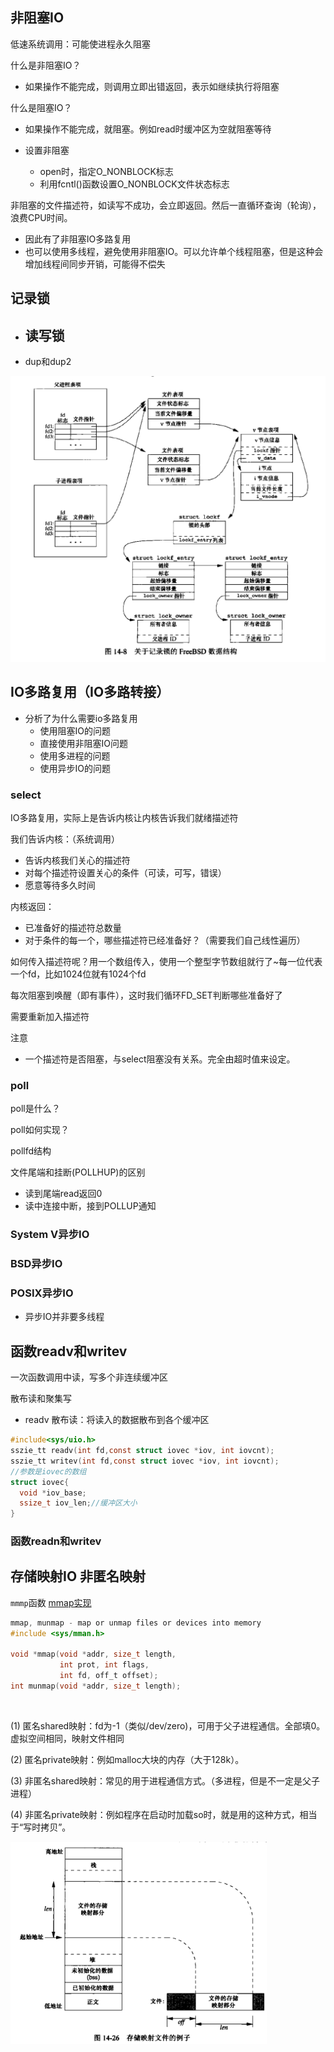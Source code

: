 ## 非阻塞IO

低速系统调用：可能使进程永久阻塞



什么是非阻塞IO？

- 如果操作不能完成，则调用立即出错返回，表示如继续执行将阻塞

什么是阻塞IO？

- 如果操作不能完成，就阻塞。例如read时缓冲区为空就阻塞等待



- 设置非阻塞 
  - open时，指定O_NONBLOCK标志
  - 利用fcntl()函数设置O_NONBLOCK文件状态标志



非阻塞的文件描述符，如读写不成功，会立即返回。然后一直循环查询（轮询），浪费CPU时间。

- 因此有了非阻塞IO多路复用
- 也可以使用多线程，避免使用非阻塞IO。可以允许单个线程阻塞，但是这种会增加线程间同步开销，可能得不偿失

## 记录锁





- 读写锁
  - 



- dup和dup2

<img src="ch14高级IO.assets/image-20210727093958201.png" style="zoom:50%;" />

## IO多路复用（IO多路转接）



- 分析了为什么需要io多路复用
  - 使用阻塞IO的问题
  - 直接使用非阻塞IO问题
  - 使用多进程的问题
  - 使用异步IO的问题







### select

IO多路复用，实际上是告诉内核让内核告诉我们就绪描述符

我们告诉内核：（系统调用）

- 告诉内核我们关心的描述符
- 对每个描述符设置关心的条件（可读，可写，错误）
- 愿意等待多久时间

内核返回：

- 已准备好的描述符总数量
- 对于条件的每一个，哪些描述符已经准备好？（需要我们自己线性遍历）



如何传入描述符呢？用一个数组传入，使用一个整型字节数组就行了~每一位代表一个fd，比如1024位就有1024个fd

每次阻塞到唤醒（即有事件），这时我们循环FD_SET判断哪些准备好了

需要重新加入描述符



注意

- 一个描述符是否阻塞，与select阻塞没有关系。完全由超时值来设定。

### poll

poll是什么？

poll如何实现？

pollfd结构



文件尾端和挂断(POLLHUP)的区别

- 读到尾端read返回0
- 读中连接中断，接到POLLUP通知

### System V异步IO





### BSD异步IO





### POSIX异步IO

- 异步IO并非要多线程





## 函数readv和writev

一次函数调用中读，写多个非连续缓冲区

散布读和聚集写

- readv 散布读：将读入的数据散布到各个缓冲区

```c
#include<sys/uio.h>
sszie_tt readv(int fd,const struct iovec *iov, int iovcnt);
sszie_tt writev(int fd,const struct iovec *iov, int iovcnt);
//参数是iovec的数组
struct iovec{
  void *iov_base;
  ssize_t iov_len;//缓冲区大小
}
```







### 函数readn和writev









## 存储映射IO 非匿名映射

`mmmp`函数 [mmap实现](/Users/matytan/Desktop/code/基础/操作系统/mmap实现.md)





```c
mmap, munmap - map or unmap files or devices into memory
#include <sys/mman.h>

void *mmap(void *addr, size_t length, 
           int prot, int flags,
           int fd, off_t offset);
int munmap(void *addr, size_t length);    
```

​             

(1) 匿名shared映射：fd为-1（类似/dev/zero)，可用于父子进程通信。全部填0。虚拟空间相同，映射文件相同

(2) 匿名private映射：例如malloc大块的内存（大于128k）。





(3) 非匿名shared映射：常见的用于进程通信方式。（多进程，但是不一定是父子进程）

(4) 非匿名private映射：例如程序在启动时加载so时，就是用的这种方式，相当于“写时拷贝”。

<img src="ch14高级IO.assets/image-20210727094254126.png" alt="image-20210727094254126" style="zoom:40%;" />